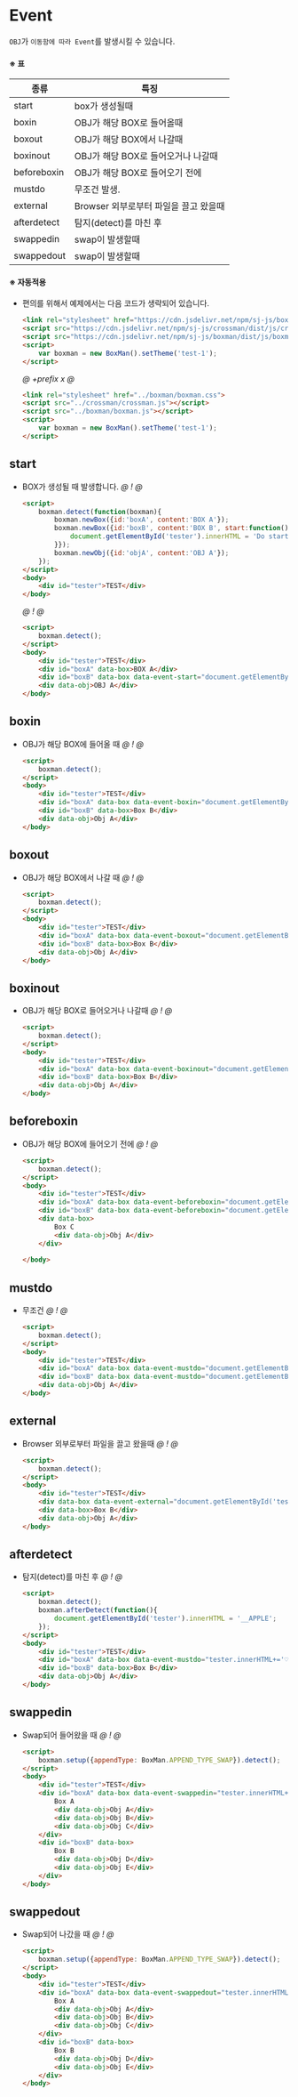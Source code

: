 # Event
`OBJ`가 `이동함에 따라 Event`를 발생시킬 수 있습니다. 

#### ※ 표
 종류 | 특징
------|-----
start | box가 생성될때
boxin | OBJ가 해당 BOX로 들어올때
boxout | OBJ가 해당 BOX에서 나갈때
boxinout | OBJ가 해당 BOX로 들어오거나 나갈때 
beforeboxin | OBJ가 해당 BOX로 들어오기 전에
mustdo | 무조건 발생.
external | Browser 외부로부터 파일을 끌고 왔을때
afterdetect | 탐지(detect)를 마친 후
swappedin | swap이 발생할때
swappedout | swap이 발생할때

#### ※ 자동적용
- 편의를 위해서 예제에서는 다음 코드가 생략되어 있습니다.
    ```html
    <link rel="stylesheet" href="https://cdn.jsdelivr.net/npm/sj-js/boxman/dist/css/boxman.css">
    <script src="https://cdn.jsdelivr.net/npm/sj-js/crossman/dist/js/crossman.js"></script>
    <script src="https://cdn.jsdelivr.net/npm/sj-js/boxman/dist/js/boxman.js"></script>
    <script>
        var boxman = new BoxMan().setTheme('test-1');
    </script>
    ```
    
    *@* *+prefix* *x* *@* 
    ```html
    <link rel="stylesheet" href="../boxman/boxman.css">
    <script src="../crossman/crossman.js"></script>
    <script src="../boxman/boxman.js"></script>
    <script> 
        var boxman = new BoxMan().setTheme('test-1');
    </script>
    ```



## start
- BOX가 생성될 때 발생합니다.
    *@* *!* *@*
    ```html
    <script>
        boxman.detect(function(boxman){
            boxman.newBox({id:'boxA', content:'BOX A'});
            boxman.newBox({id:'boxB', content:'BOX B', start:function(){            
                document.getElementById('tester').innerHTML = 'Do start event!';
            }});
            boxman.newObj({id:'objA', content:'OBJ A'});
        });     
    </script>
    <body> 
        <div id="tester">TEST</div>    
    </body>
    ```
  
    *@* *!* *@*
    ```html
    <script>
        boxman.detect();     
    </script>
    <body>
        <div id="tester">TEST</div>
        <div id="boxA" data-box>BOX A</div>
        <div id="boxB" data-box data-event-start="document.getElementById('tester').innerHTML = 'Do start event!';" >BOX B</div>
        <div data-obj>OBJ A</div>    
    </body>
    ```


 
## boxin
- OBJ가 해당 BOX에 들어올 때
    *@* *!* *@*
    ```html
    <script>
        boxman.detect();     
    </script>
    <body>
        <div id="tester">TEST</div>
        <div id="boxA" data-box data-event-boxin="document.getElementById('tester').innerHTML+='boxin '" >Box A</div>
        <div id="boxB" data-box>Box B</div>
        <div data-obj>Obj A</div>
    </body>
    ```
  
  
  
## boxout
- OBJ가 해당 BOX에서 나갈 때
    *@* *!* *@*
    ```html
    <script>
        boxman.detect();     
    </script>
    <body>
        <div id="tester">TEST</div>
        <div id="boxA" data-box data-event-boxout="document.getElementById('tester').innerHTML+='boxout '" >Box A</div>
        <div id="boxB" data-box>Box B</div>
        <div data-obj>Obj A</div>
    </body>
    ```
    
    

## boxinout
- OBJ가 해당 BOX로 들어오거나 나갈때
    *@* *!* *@*
    ```html
    <script>
        boxman.detect();     
    </script>
    <body>
        <div id="tester">TEST</div>
        <div id="boxA" data-box data-event-boxinout="document.getElementById('tester').innerHTML+='boxinout '" >Box A</div>
        <div id="boxB" data-box>Box B</div>
        <div data-obj>Obj A</div>
    </body>
    ```   
  
  
  
## beforeboxin
- OBJ가 해당 BOX에 들어오기 전에
    *@* *!* *@*
    ```html
    <script>
        boxman.detect();     
    </script>
    <body>
        <div id="tester">TEST</div>
        <div id="boxA" data-box data-event-beforeboxin="document.getElementById('tester').innerHTML+='(A) '; return false;">Box A</div>
        <div id="boxB" data-box data-event-beforeboxin="document.getElementById('tester').innerHTML+='(B) '; return true;">Box B</div>
        <div data-box>
            Box C
            <div data-obj>Obj A</div>
        </div>
        
    </body>
    ```
  
  
  
## mustdo
- 무조건
    *@* *!* *@*
    ```html
    <script>
        boxman.detect();     
    </script>
    <body>
        <div id="tester">TEST</div>
        <div id="boxA" data-box data-event-mustdo="document.getElementById('tester').innerHTML+='(A)'">Box A</div>
        <div id="boxB" data-box data-event-mustdo="document.getElementById('tester').innerHTML+='(B)'">Box B</div>
        <div data-obj>Obj A</div>
    </body>
    ```
  
  
  
## external
- Browser 외부로부터 파일을 끌고 왔을때
    *@* *!* *@*
    ```html
    <script>
        boxman.detect();     
    </script>
    <body>
        <div id="tester">TEST</div>
        <div data-box data-event-external="document.getElementById('tester').innerHTML+='(external)'" >Box A</div>
        <div data-box>Box B</div>
        <div data-obj>Obj A</div>
    </body>
    ```
    
    
    
## afterdetect
- 탐지(detect)를 마친 후
    *@* *!* *@*
    ```html
    <script>      
        boxman.detect();
        boxman.afterDetect(function(){
            document.getElementById('tester').innerHTML = '__APPLE';          
        });  
    </script>
    <body>
        <div id="tester">TEST</div>
        <div id="boxA" data-box data-event-mustdo="tester.innerHTML+='♡'" >Box A</div>
        <div id="boxB" data-box>Box B</div>
        <div data-obj>Obj A</div>
    </body>
    ```
    
    
## swappedin
- Swap되어 들어왔을 때
    *@* *!* *@*
    ```html
    <script>      
        boxman.setup({appendType: BoxMan.APPEND_TYPE_SWAP}).detect();
    </script>
    <body>
        <div id="tester">TEST</div>
        <div id="boxA" data-box data-event-swappedin="tester.innerHTML+='♡'" >
            Box A
            <div data-obj>Obj A</div>
            <div data-obj>Obj B</div>
            <div data-obj>Obj C</div>
        </div>
        <div id="boxB" data-box>
            Box B
            <div data-obj>Obj D</div>
            <div data-obj>Obj E</div>
        </div>        
    </body>
    ```


## swappedout
- Swap되어 나갔을 때
    *@* *!* *@*
    ```html
    <script>      
        boxman.setup({appendType: BoxMan.APPEND_TYPE_SWAP}).detect();
    </script>
    <body>
        <div id="tester">TEST</div>
        <div id="boxA" data-box data-event-swappedout="tester.innerHTML+='♥'" >
            Box A
            <div data-obj>Obj A</div>
            <div data-obj>Obj B</div>
            <div data-obj>Obj C</div>
        </div>
        <div id="boxB" data-box>
            Box B
            <div data-obj>Obj D</div>
            <div data-obj>Obj E</div>
        </div>
    </body>
    ```
